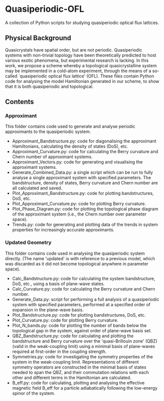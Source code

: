 # Quasiperiodic-OFL

A collection of Python scripts for studying quasiperiodic optical flux lattices.

## Physical Background
Quasicrystals have spatial order, but are not periodic. Quasiperiodic systems with non-trivial topology have been theoretically predicted to host various exotic phenomena, but experimental research is lacking. In this work, we propose a scheme whereby a topological quasicrystalline system may be implemented in a cold-atom experiment, through the means of a so-called `quasiperiodic optical flux lattice' (OFL). These files contain Python code for analysing the model Hamiltonian generated in our scheme, to show that it is both quasiperiodic and topological.

## Contents
### Approximant
This folder contains code used to generate and analyse periodic approximants to the quasiperiodic system.
- Approximant_Bandstructure.py: code for diagonalising the approximant Hamiltonians, calculating the density of states (DoS), etc.
- Approximant_Curvature.py: code for calculating the Berry curvature and Chern number of approximant systems.
- Approximant_Vectors.py: code for generating and visualising the approximant systems.
- Generate_Combined_Data.py: a single script which can be run to fully analyse a single approximant system with specified parameters. The bandstructure, density of states, Berry curvature and Chern number are all calculated and saved.
- Plot_Approximant_Bandstructure.py: code for plotting bandstructures, DoS, etc.
- Plot_Approximant_Curvature.py: code for plotting Berry curvature.
- Plot_Phase_Diagram.py: code for plotting the topological phase diagram of the approximant system (i.e., the Chern number over parameter space).
- Trends.py: code for generating and plotting data of the trends in system properties for increasingly accurate approximants.

### Updated Geometry
This folder contains code used in analysing the quasiperiodic system directly. (The name 'updated' is with reference to a previous model, which was discarded as it did not become topological anywhere in parameter space).
- Calc_Bandstructure.py: code for calculating the system bandstructure, DoS, etc., using a basis of plane-wave states.
- Calc_Curvature.py: code for calculating the Berry curvature and Chern number.
- Generate_Data.py: script for performing a full analysis of a quasiperiodic system with specified parameters, performed at a specified order of expansion in the plane-wave basis.
- Plot_Bandstructure.py: code for plotting bandstructures, DoS, etc.
- Plot_Curvature.py: code for plotting Berry curvature.
- Plot_N_bands.py: code for plotting the number of bands below the topological gap in the system, against order of plane-wave basis set.
- QBZ_Bandstructure.py: code for calculating and plotting the bandstructure and Berry curvature over the 'quasi-Brillouin zone' (QBZ) (valid in the weak-coupling limit) using a minimal basis of plane-waves required at first-order in the coupling strength.
- Symmetries.py: code for investigating the symmetry properties of the system in the weak-coupling limit. Representations of different symmetry operators are constructed in the minimal basis of states needed to span the QBZ, and their commutation relations with each other and different terms in the Hamiltonian are calculated.
- B_eff.py: code for calculating, plotting and analysing the effective magnetic field B_eff for a particle adiabatically following the low-energy spinor of the system.